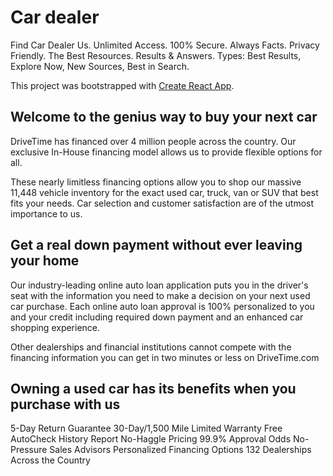 # Car dealer

Find Car Dealer Us. Unlimited Access. 100% Secure. Always Facts. Privacy Friendly. The Best Resources. Results & Answers. Types: Best Results, Explore Now, New Sources, Best in Search.

This project was bootstrapped with [Create React App](https://dealer-car.web.app).

## Welcome to the genius way to buy your next car

DriveTime has financed over 4 million people across the country. Our exclusive In-House financing model allows us to provide flexible options for all.

These nearly limitless financing options allow you to shop our massive 11,448 vehicle inventory for the exact used car, truck, van or SUV that best fits your needs. Car selection and customer satisfaction are of the utmost importance to us.

## Get a real down payment without ever leaving your home

Our industry-leading online auto loan application puts you in the driver's seat with the information you need to make a decision on your next used car purchase. Each online auto loan approval is 100% personalized to you and your credit including required down payment and an enhanced car shopping experience.

Other dealerships and financial institutions cannot compete with the financing information you can get in two minutes or less on DriveTime.com

## Owning a used car has its benefits when you purchase with us

5-Day Return Guarantee
30-Day/1,500 Mile Limited Warranty
Free AutoCheck History Report
No-Haggle Pricing
99.9% Approval Odds
No-Pressure Sales Advisors
Personalized Financing Options
132 Dealerships Across the Country
